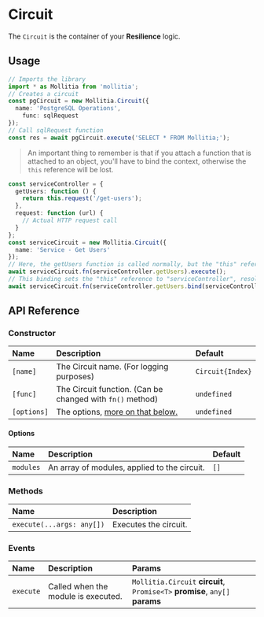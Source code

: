 # Circuit

The `Circuit` is the container of your **Resilience** logic.

## Usage

``` typescript
// Imports the library
import * as Mollitia from 'mollitia';
// Creates a circuit
const pgCircuit = new Mollitia.Circuit({
  name: 'PostgreSQL Operations',
	func: sqlRequest
});
// Call sqlRequest function
const res = await pgCircuit.execute('SELECT * FROM Mollitia;');
```

> An important thing to remember is that if you attach a function that is attached to an object, you'll have to bind the context, otherwise the `this` reference will be lost.

``` typescript
const serviceController = {
  getUsers: function () {
    return this.request('/get-users');
  },
  request: function (url) {
    // Actual HTTP request call
  }
};
const serviceCircuit = new Mollitia.Circuit({
  name: 'Service - Get Users'
});
// Here, the getUsers function is called normally, but the "this" reference is lost, meaning "this.request" will throw an error
await serviceCircuit.fn(serviceController.getUsers).execute();
// This binding sets the "this" reference to "serviceController", resolving the above issue
await serviceCircuit.fn(serviceController.getUsers.bind(serviceController)).execute();
```

## API Reference

### Constructor

| Name        | Description                                               | Default          |
|:------------|:----------------------------------------------------------|:-----------------|
| `[name]`    | The Circuit name. (For logging purposes)                  | `Circuit{Index}` |
| `[func]`    | The Circuit function. (Can be changed with `fn()` method) | `undefined`      |
| `[options]` | The options, [more on that below.](#options)              | `undefined`      |

#### Options

| Name      | Description                                  | Default |
|:----------|:---------------------------------------------|:--------|
| `modules` | An array of modules, applied to the circuit. | `[]`  |

### Methods

| Name         | Description                          |
|:-------------|:-------------------------------------|
| `execute(...args: any[])`  | Executes the circuit.  |

### Events

| Name       | Description                          | Params                                                                       |
|:-----------|:-------------------------------------|:-----------------------------------------------------------------------------|
| `execute`  | Called when the module is executed.  | `Mollitia.Circuit` **circuit**, `Promise<T>` **promise**, `any[]` **params** |
